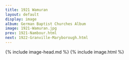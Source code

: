 ```yaml
---
title: 1921 Wamuran
layout: default
display: image
album: German Baptist Churches Album
image: 1921-Wamuran.jpg
prev: 1921-Nambour.html
next: 1922-Granville-Maryborough.html
---
```

{% include image-head.md %}
{% include image.html %}